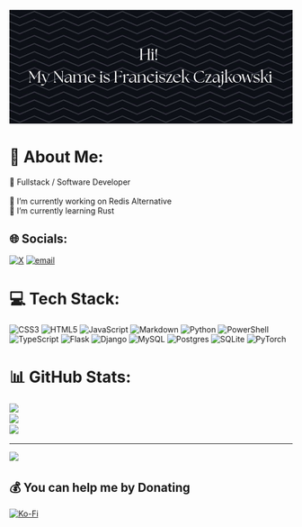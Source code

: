 ![👋 Hello, My Name is Franciszek Czajkowski👋](heder.jpg)
# 💫 About Me:
📌 Fullstack / Software Developer<br><br>🔭 I’m currently working on Redis Alternative<br>🌱 I’m currently learning Rust


## 🌐 Socials:
[![X](https://img.shields.io/badge/X-black.svg?logo=X&logoColor=white)](https://x.com/FCzajkowski) [![email](https://img.shields.io/badge/Email-D14836?logo=gmail&logoColor=white)](mailto:FCzajkowski@proton.me) 

# 💻 Tech Stack:
![CSS3](https://img.shields.io/badge/css3-%231572B6.svg?style=for-the-badge&logo=css3&logoColor=white) ![HTML5](https://img.shields.io/badge/html5-%23E34F26.svg?style=for-the-badge&logo=html5&logoColor=white) ![JavaScript](https://img.shields.io/badge/javascript-%23323330.svg?style=for-the-badge&logo=javascript&logoColor=%23F7DF1E) ![Markdown](https://img.shields.io/badge/markdown-%23000000.svg?style=for-the-badge&logo=markdown&logoColor=white) ![Python](https://img.shields.io/badge/python-3670A0?style=for-the-badge&logo=python&logoColor=ffdd54) ![PowerShell](https://img.shields.io/badge/PowerShell-%235391FE.svg?style=for-the-badge&logo=powershell&logoColor=white) ![TypeScript](https://img.shields.io/badge/typescript-%23007ACC.svg?style=for-the-badge&logo=typescript&logoColor=white) ![Flask](https://img.shields.io/badge/flask-%23000.svg?style=for-the-badge&logo=flask&logoColor=white) ![Django](https://img.shields.io/badge/django-%23092E20.svg?style=for-the-badge&logo=django&logoColor=white) ![MySQL](https://img.shields.io/badge/mysql-4479A1.svg?style=for-the-badge&logo=mysql&logoColor=white) ![Postgres](https://img.shields.io/badge/postgres-%23316192.svg?style=for-the-badge&logo=postgresql&logoColor=white) ![SQLite](https://img.shields.io/badge/sqlite-%2307405e.svg?style=for-the-badge&logo=sqlite&logoColor=white) ![PyTorch](https://img.shields.io/badge/PyTorch-%23EE4C2C.svg?style=for-the-badge&logo=PyTorch&logoColor=white)
# 📊 GitHub Stats:
![](https://github-readme-stats.vercel.app/api?username=FCzajkowski&theme=transparent&hide_border=true&include_all_commits=false&count_private=false)<br/>
![](https://nirzak-streak-stats.vercel.app/?user=FCzajkowski&theme=transparent&hide_border=true)<br/>
![](https://github-readme-stats.vercel.app/api/top-langs/?username=FCzajkowski&theme=transparent&hide_border=true&include_all_commits=false&count_private=false&layout=compact)

---
[![](https://visitcount.itsvg.in/api?id=FCzajkowski&icon=0&color=0)](https://visitcount.itsvg.in)

  ## 💰 You can help me by Donating
  [![Ko-Fi](https://img.shields.io/badge/Ko--fi-F16061?style=for-the-badge&logo=ko-fi&logoColor=white)](https://ko-fi.com/FCzajkowski) 

  
<!-- Proudly created with GPRM ( https://gprm.itsvg.in ) -->
